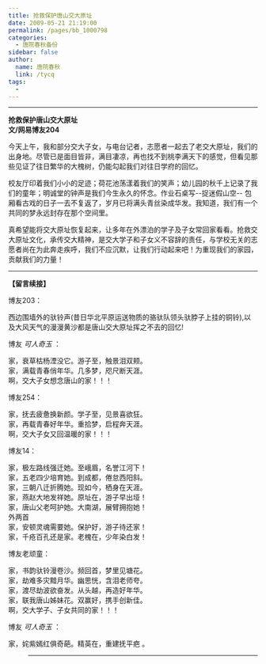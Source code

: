 ```yaml
---
title: 抢救保护唐山交大原址
date: 2009-05-21 21:19:00
permalink: /pages/bb_1000798
categories: 
  - 唐院春秋备份
sidebar: false
author: 
  name: 唐院春秋
  link: /tycq
tags: 
  - 
---
```


* * *

  

**抢救保护唐山交大原址  
文/网易博友204**

今天上午，我和部分交大子女，与电台记者，志愿者一起去了老交大原址，我们的出身地。尽管已是面目皆非，满目凄凉，再也找不到桃李满天下的感觉，但看见那些见证了往日繁华的大槐树，仍能勾起我们对往日学府的回忆。

校友厅印着我们小小的足迹；荷花池荡漾着我们的笑声；幼儿园的秋千上记录了我们的童年；明诚堂的钟声是我们今生永久的怀念。作业石桌写--捉迷假山空--
包厢看古戏的日子一去不复返了，岁月已将满头青丝染成华发。我知道，我们有一个共同的梦永远封存在那个空间里。

真希望能将交大原址恢复起来，让多年在外漂泊的学子及子女常回家看看。抢救交大原址文化，承传交大精神，是交大学子和子女义不容辞的责任，与学校无关的志愿者尚在为此奔走疾呼，我们不应沉默，让我们行动起来吧！为重现我们的家园，贡献我们的力量！

* * *

  

**【留言续接】**

博友203：

西边围墙外的驮铃声(昔日华北平原运送物质的骆驮队领头驮脖子上挂的铜铃),以及大风天气的漫漫黄沙都是唐山交大原址挥之不去的回忆!

博友 _可人奇玉_ ：

家，衰草枯杨湮没它。游子至，触景泪双颊。  
家，满载青春俏年华。几多梦，咫尺断天涯。  
啊，交大子女想念唐山的家！！！  

博友254：

家，抚去疲惫换新颜。学子至，见景喜欲狂。  
家，再载青春好年华。重拾梦，启程奔天涯。  
啊，交大子女又回温暖的家！！！

博友14：

家，极左路线强迁她。至峨眉，名誉江河下！  
家，五老四少培育她。到成都，倦怠西阳斜。  
家，三朝八迁折腾她。现如今，栖身在天涯。  
家，燕赵大地发祥她。原址在，游子早出垭！  
家，唐山父老呵护她。大南湖，展臂拥抱她！  
外两首  
家，安顿灵魂需要她。保护好，游子待还家！  
家，千疮百孔还是家。老槐在，少年染白发！  

博友老顽童：

家，书韵驮铃漫卷沙。频回首，梦里见塘花。  
家，劫难多灾黯月华。幽思恍，含泪老师夸。  
家，渡尽劫波欲奋发。从头越，再造好年华。  
家，联我唐山姊妹花。双赢好，携手创新佳。  
啊，交大学子、子女共同的家！！！  

博友 _可人奇玉_ ：  

家，姹紫嫣红俱奇葩。精英在，重建抚平疤 。  

> ---